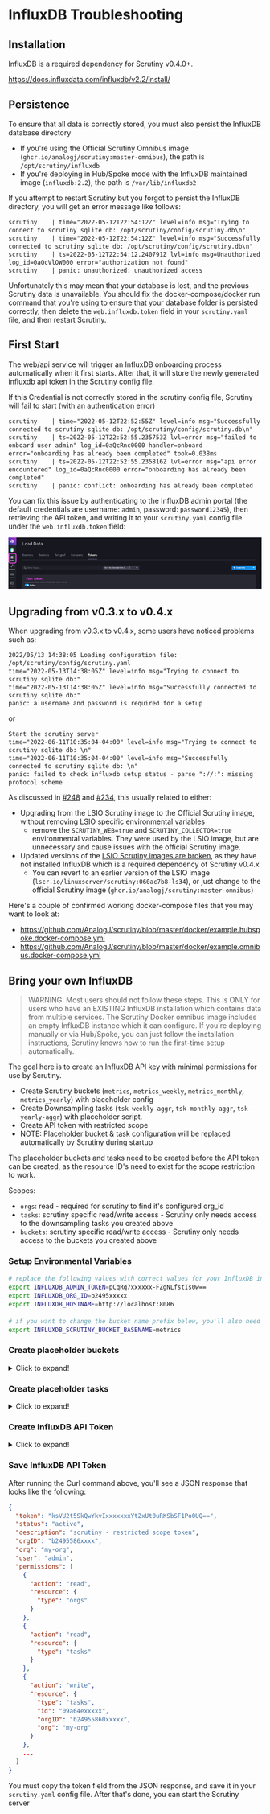 # InfluxDB Troubleshooting

## Installation 
InfluxDB is a required dependency for Scrutiny v0.4.0+. 

https://docs.influxdata.com/influxdb/v2.2/install/

## Persistence

To ensure that all data is correctly stored, you must also persist the InfluxDB database directory

- If you're using the Official Scrutiny Omnibus image (`ghcr.io/analogj/scrutiny:master-omnibus`), the path is `/opt/scrutiny/influxdb`
- If you're deploying in Hub/Spoke mode with the InfluxDB maintained image (`influxdb:2.2`), the path is `/var/lib/influxdb2`

If you attempt to restart Scrutiny but you forgot to persist the InfluxDB directory, you will get an error message like follows:

```
scrutiny    | time="2022-05-12T22:54:12Z" level=info msg="Trying to connect to scrutiny sqlite db: /opt/scrutiny/config/scrutiny.db\n"
scrutiny    | time="2022-05-12T22:54:12Z" level=info msg="Successfully connected to scrutiny sqlite db: /opt/scrutiny/config/scrutiny.db\n"
scrutiny    | ts=2022-05-12T22:54:12.240791Z lvl=info msg=Unauthorized log_id=0aQcVlOW000 error="authorization not found"
scrutiny    | panic: unauthorized: unauthorized access
```

Unfortunately this may mean that your database is lost, and the previous Scrutiny data is unavailable. 
You should fix the docker-compose/docker run command that you're using to ensure that your database folder is persisted correctly, 
then delete the `web.influxdb.token` field in your `scrutiny.yaml` file, and then restart Scrutiny.


## First Start
The web/api service will trigger an InfluxDB onboarding process automatically when it first starts. After that, it will store the newly generated influxdb api token in the Scrutiny config file. 

If this Credential is not correctly stored in the scrutiny config file, Scrutiny will fail to start (with an authentication error)

```
scrutiny    | time="2022-05-12T22:52:55Z" level=info msg="Successfully connected to scrutiny sqlite db: /opt/scrutiny/config/scrutiny.db\n"
scrutiny    | ts=2022-05-12T22:52:55.235753Z lvl=error msg="failed to onboard user admin" log_id=0aQcRnc0000 handler=onboard error="onboarding has already been completed" took=0.038ms
scrutiny    | ts=2022-05-12T22:52:55.235816Z lvl=error msg="api error encountered" log_id=0aQcRnc0000 error="onboarding has already been completed"
scrutiny    | panic: conflict: onboarding has already been completed
```

You can fix this issue by authenticating to the InfluxDB admin portal (the default credentials are username: `admin`, password: `password12345`),
then retrieving the API token, and writing it to your `scrutiny.yaml` config file under the `web.influxdb.token` field:

![influx db admin token](./influxdb-admin-token.png)

## Upgrading from v0.3.x to v0.4.x

When upgrading from v0.3.x to v0.4.x, some users have noticed problems such as:

```
2022/05/13 14:38:05 Loading configuration file: /opt/scrutiny/config/scrutiny.yaml
time="2022-05-13T14:38:05Z" level=info msg="Trying to connect to scrutiny sqlite db:"
time="2022-05-13T14:38:05Z" level=info msg="Successfully connected to scrutiny sqlite db:"
panic: a username and password is required for a setup
```

or 

```
Start the scrutiny server
time="2022-06-11T10:35:04-04:00" level=info msg="Trying to connect to scrutiny sqlite db: \n"
time="2022-06-11T10:35:04-04:00" level=info msg="Successfully connected to scrutiny sqlite db: \n"
panic: failed to check influxdb setup status - parse "://:": missing protocol scheme
```

As discussed in [#248](https://github.com/AnalogJ/scrutiny/issues/248) and [#234](https://github.com/AnalogJ/scrutiny/issues/234),
this usually related to either:

- Upgrading from the LSIO Scrutiny image to the Official Scrutiny image, without removing LSIO specific environmental
  variables
  - remove the `SCRUTINY_WEB=true` and `SCRUTINY_COLLECTOR=true` environmental variables. They were used by the LSIO
    image, but are unnecessary and cause issues with the official Scrutiny image.
- Updated versions of the [LSIO Scrutiny images are broken](https://github.com/linuxserver/docker-scrutiny/issues/22),
  as they have not installed InfluxDB which is a required dependency of Scrutiny v0.4.x
  - You can revert to an earlier version of the LSIO image (`lscr.io/linuxserver/scrutiny:060ac7b8-ls34`), or just
    change to the official Scrutiny image (`ghcr.io/analogj/scrutiny:master-omnibus`)

Here's a couple of confirmed working docker-compose files that you may want to look at:

- https://github.com/AnalogJ/scrutiny/blob/master/docker/example.hubspoke.docker-compose.yml
- https://github.com/AnalogJ/scrutiny/blob/master/docker/example.omnibus.docker-compose.yml

## Bring your own InfluxDB

> WARNING: Most users should not follow these steps. This is ONLY for users who have an EXISTING InfluxDB installation which contains data from multiple services.
> The Scrutiny Docker omnibus image includes an empty InfluxDB instance which it can configure.
> If you're deploying manually or via Hub/Spoke, you can just follow the installation instructions, Scrutiny knows how
> to run the first-time setup automatically.

The goal here is to create an InfluxDB API key with minimal permissions for use by Scrutiny.

- Create Scrutiny buckets (`metrics`, `metrics_weekly`, `metrics_monthly`, `metrics_yearly`) with placeholder config
- Create Downsampling tasks (`tsk-weekly-aggr`, `tsk-monthly-aggr`, `tsk-yearly-aggr`) with placeholder script.
- Create API token with restricted scope
- NOTE: Placeholder bucket & task configuration will be replaced automatically by Scrutiny during startup

The placeholder buckets and tasks need to be created before the API token can be created, as the resource ID's need to
exist for the scope restriction to work.

Scopes:

- `orgs`: read - required for scrutiny to find it's configured org_id
- `tasks`: scrutiny specific read/write access - Scrutiny only needs access to the downsampling tasks you created above
- `buckets`: scrutiny specific read/write access - Scrutiny only needs access to the buckets you created above

### Setup Environmental Variables

```bash
# replace the following values with correct values for your InfluxDB installation
export INFLUXDB_ADMIN_TOKEN=pCqRq7xxxxxx-FZgNLfstIs0w==
export INFLUXDB_ORG_ID=b2495xxxxx
export INFLUXDB_HOSTNAME=http://localhost:8086

# if you want to change the bucket name prefix below, you'll also need to update the setting in the scrutiny.yaml config file.
export INFLUXDB_SCRUTINY_BUCKET_BASENAME=metrics
```

### Create placeholder buckets

<details>
  <summary>Click to expand!</summary>

```bash
curl -sS -X POST ${INFLUXDB_HOSTNAME}/api/v2/buckets \
-H "Content-Type: application/json" \
-H "Authorization: Token ${INFLUXDB_ADMIN_TOKEN}" \
--data-binary @- << EOF
{
"name": "${INFLUXDB_SCRUTINY_BUCKET_BASENAME}",
"orgID": "${INFLUXDB_ORG_ID}",
"retentionRules": []
}
EOF

curl -sS -X POST ${INFLUXDB_HOSTNAME}/api/v2/buckets \
-H "Content-Type: application/json" \
-H "Authorization: Token ${INFLUXDB_ADMIN_TOKEN}" \
--data-binary @- << EOF
{
"name": "${INFLUXDB_SCRUTINY_BUCKET_BASENAME}_weekly",
"orgID": "${INFLUXDB_ORG_ID}",
"retentionRules": []
}
EOF

curl -sS -X POST ${INFLUXDB_HOSTNAME}/api/v2/buckets \
-H "Content-Type: application/json" \
-H "Authorization: Token ${INFLUXDB_ADMIN_TOKEN}" \
--data-binary @- << EOF
{
"name": "${INFLUXDB_SCRUTINY_BUCKET_BASENAME}_monthly",
"orgID": "${INFLUXDB_ORG_ID}",
"retentionRules": []
}
EOF

curl -sS -X POST ${INFLUXDB_HOSTNAME}/api/v2/buckets \
-H "Content-Type: application/json" \
-H "Authorization: Token ${INFLUXDB_ADMIN_TOKEN}" \
--data-binary @- << EOF
{
"name": "${INFLUXDB_SCRUTINY_BUCKET_BASENAME}_yearly",
"orgID": "${INFLUXDB_ORG_ID}",
"retentionRules": []
}
EOF
```

</details>

### Create placeholder tasks

<details>
  <summary>Click to expand!</summary>

```bash
curl -sS -X POST ${INFLUXDB_HOSTNAME}/api/v2/tasks \
    -H "Content-Type: application/json" \
    -H "Authorization: Token ${INFLUXDB_ADMIN_TOKEN}" \
    --data-binary @- << EOF
{
  "orgID": "${INFLUXDB_ORG_ID}",
  "flux": "option task = {name: \"tsk-weekly-aggr\", every: 1y} \nyield now()"
}
EOF

curl -sS -X POST ${INFLUXDB_HOSTNAME}/api/v2/tasks \
    -H "Content-Type: application/json" \
    -H "Authorization: Token ${INFLUXDB_ADMIN_TOKEN}" \
    --data-binary @- << EOF
{
  "orgID": "${INFLUXDB_ORG_ID}",
  "flux": "option task = {name: \"tsk-monthly-aggr\", every: 1y} \nyield now()"
}
EOF

curl -sS -X POST ${INFLUXDB_HOSTNAME}/api/v2/tasks \
    -H "Content-Type: application/json" \
    -H "Authorization: Token ${INFLUXDB_ADMIN_TOKEN}" \
    --data-binary @- << EOF
{
  "orgID": "${INFLUXDB_ORG_ID}",
  "flux": "option task = {name: \"tsk-yearly-aggr\", every: 1y} \nyield now()"
}
EOF

```

</details>

### Create InfluxDB API Token

<details>
  <summary>Click to expand!</summary>

```bash
# replace these values with placeholder bucket and task ids from your InfluxDB installation. 
export INFLUXDB_SCRUTINY_BASE_BUCKET_ID=1e0709xxxx
export INFLUXDB_SCRUTINY_WEEKLY_BUCKET_ID=1af03dexxxxx
export INFLUXDB_SCRUTINY_MONTHLY_BUCKET_ID=b3c59c7xxxxx
export INFLUXDB_SCRUTINY_YEARLY_BUCKET_ID=f381d8cxxxxx

export INFLUXDB_SCRUTINY_WEEKLY_TASK_ID=09a64ecxxxxx
export INFLUXDB_SCRUTINY_MONTHLY_TASK_ID=09a64xxxxx
export INFLUXDB_SCRUTINY_YEARLY_TASK_ID=09a64ecxxxxx


curl -sS -X POST ${INFLUXDB_HOSTNAME}/api/v2/authorizations \
    -H "Content-Type: application/json" \
    -H "Authorization: Token ${INFLUXDB_ADMIN_TOKEN}" \
    --data-binary @- << EOF
{
  "description": "scrutiny - restricted scope token",
  "orgID": "${INFLUXDB_ORG_ID}",
  "permissions": [
        {
            "action": "read",
            "resource": {
                "type": "orgs"
            }
        },
        {
            "action": "read",
            "resource": {
                "type": "tasks"
            }
        },
        {
            "action": "write",
            "resource": {
                "type": "tasks",
                "id": "${INFLUXDB_SCRUTINY_WEEKLY_TASK_ID}",
                "orgID": "${INFLUXDB_ORG_ID}"
            }
        },
        {
            "action": "write",
            "resource": {
                "type": "tasks",
                "id": "${INFLUXDB_SCRUTINY_MONTHLY_TASK_ID}",
                "orgID": "${INFLUXDB_ORG_ID}"
            }
        },
        {
            "action": "write",
            "resource": {
                "type": "tasks",
                "id": "${INFLUXDB_SCRUTINY_YEARLY_TASK_ID}",
                "orgID": "${INFLUXDB_ORG_ID}"
            }
        },
        {
            "action": "read",
            "resource": {
                "type": "buckets",
                "id": "${INFLUXDB_SCRUTINY_BASE_BUCKET_ID}",
                "orgID": "${INFLUXDB_ORG_ID}"
            }
       },
        {
            "action": "write",
            "resource": {
                "type": "buckets",
                "id": "${INFLUXDB_SCRUTINY_BASE_BUCKET_ID}",
                "orgID": "${INFLUXDB_ORG_ID}"
            }
       },
        {
            "action": "read",
            "resource": {
                "type": "buckets",
                "id": "${INFLUXDB_SCRUTINY_WEEKLY_BUCKET_ID}",
                "orgID": "${INFLUXDB_ORG_ID}"
            }
       },
        {
            "action": "write",
            "resource": {
                "type": "buckets",
                "id": "${INFLUXDB_SCRUTINY_WEEKLY_BUCKET_ID}",
                "orgID": "${INFLUXDB_ORG_ID}"
            }
       },
        {
            "action": "read",
            "resource": {
                "type": "buckets",
                "id": "${INFLUXDB_SCRUTINY_MONTHLY_BUCKET_ID}",
                "orgID": "${INFLUXDB_ORG_ID}"
            }
       },
        {
            "action": "write",
            "resource": {
                "type": "buckets",
                "id": "${INFLUXDB_SCRUTINY_MONTHLY_BUCKET_ID}",
                "orgID": "${INFLUXDB_ORG_ID}"
            }
       },
        {
            "action": "read",
            "resource": {
                "type": "buckets",
                "id": "${INFLUXDB_SCRUTINY_YEARLY_BUCKET_ID}",
                "orgID": "${INFLUXDB_ORG_ID}"
            }
       },
        {
            "action": "write",
            "resource": {
                "type": "buckets",
                "id": "${INFLUXDB_SCRUTINY_YEARLY_BUCKET_ID}",
                "orgID": "${INFLUXDB_ORG_ID}"
            }
       }
  ]
}
EOF
```

</details>

### Save InfluxDB API Token

After running the Curl command above, you'll see a JSON response that looks like the following:

```json
{
  "token": "ksVU2t5SkQwYkvIxxxxxxxYt2xUt0uRKSbSF1Po0UQ==",
  "status": "active",
  "description": "scrutiny - restricted scope token",
  "orgID": "b2495586xxxx",
  "org": "my-org",
  "user": "admin",
  "permissions": [
    {
      "action": "read",
      "resource": {
        "type": "orgs"
      }
    },
    {
      "action": "read",
      "resource": {
        "type": "tasks"
      }
    },
    {
      "action": "write",
      "resource": {
        "type": "tasks",
        "id": "09a64exxxxx",
        "orgID": "b24955860xxxxx",
        "org": "my-org"
      }
    },
    ...
  ]
}
```

You must copy the token field from the JSON response, and save it in your `scrutiny.yaml` config file. After that's
done, you can start the Scrutiny server

